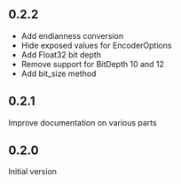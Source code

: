 ## 0.2.2

- Add endianness conversion
- Hide exposed values for EncoderOptions
- Add Float32 bit depth
- Remove support for BitDepth 10 and 12
- Add bit_size method

## 0.2.1

Improve documentation on various parts

## 0.2.0

Initial version